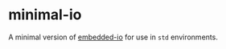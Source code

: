# minimal-io

A minimal version of
[embedded-io](https://github.com/rust-embedded/embedded-hal/tree/master/embedded-io)
for use in `std` environments.
